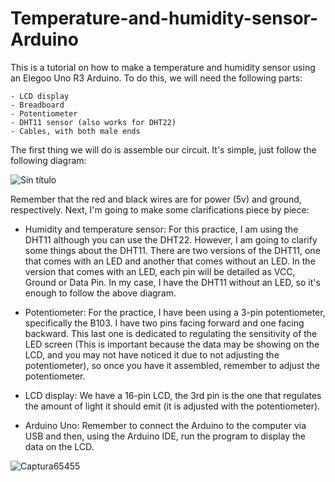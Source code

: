 # Temperature-and-humidity-sensor-Arduino

This is a tutorial on how to make a temperature and humidity sensor using an Elegoo Uno R3 Arduino. To do this, we will need the following parts:

    - LCD display
    - Breadboard
    - Potentiometer
    - DHT11 sensor (also works for DHT22)
    - Cables, with both male ends

The first thing we will do is assemble our circuit. It's simple, just follow the following diagram:

![Sin título](https://user-images.githubusercontent.com/43005371/224946401-c3c1618f-fa01-4cc7-840b-75a052e5e6af.jpg)

Remember that the red and black wires are for power (5v) and ground, respectively. Next, I'm going to make some clarifications piece by piece:

-   Humidity and temperature sensor: For this practice, I am using the DHT11 although you can use the DHT22. However, I am going to clarify some things about       the DHT11. There are two versions of the DHT11, one that comes with an LED and another that comes without an LED. In the version that comes with an LED,        each pin will be detailed as VCC, Ground or Data Pin. In my case, I have the DHT11 without an LED, so it's enough to follow the above diagram.

-   Potentiometer: For the practice, I have been using a 3-pin potentiometer, specifically the B103. I have two pins facing forward and one facing backward.         This last one is dedicated to regulating the sensitivity of the LED screen (This is important because the data may be showing on the LCD, and you may not       have noticed it due to not adjusting the potentiometer), so once you have it assembled, remember to adjust the potentiometer.

-   LCD display: We have a 16-pin LCD, the 3rd pin is the one that regulates the amount of light it should emit (it is adjusted with the potentiometer).

-   Arduino Uno: Remember to connect the Arduino to the computer via USB and then, using the Arduino IDE, run the program to display the data on the LCD.

![Captura65455](https://user-images.githubusercontent.com/43005371/224952638-907f4d3c-8f30-47e9-b1eb-3c430189a4cd.PNG)
